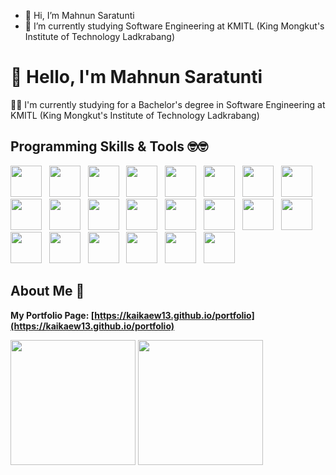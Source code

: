 - 👋 Hi, I’m Mahnun Saratunti
- 🌱 I’m currently studying Software Engineering at KMITL (King Mongkut's Institute of Technology Ladkrabang)

# 👋 Hello, I'm Mahnun Saratunti

🧑‍💻 I'm currently studying for a Bachelor's degree in Software Engineering at KMITL (King Mongkut's Institute of Technology Ladkrabang)

## Programming Skills & Tools 🤓🤓

<div>
  <img height="50em" src="https://user-images.githubusercontent.com/77256757/196374604-6205ccd2-b5d6-40bb-8066-6fc533a11e43.png" /> &nbsp;
  <img height="50em" src="https://user-images.githubusercontent.com/77256757/196375217-c0ad0061-648b-427c-a746-300855fe53f6.png" /> &nbsp;
  <img height="50em" src="https://user-images.githubusercontent.com/77256757/196375385-0f3bf39b-b495-466c-b2f4-c38e7c364b80.png" /> &nbsp;
  <img height="50em" src="https://user-images.githubusercontent.com/77256757/196375536-4b4c850d-8112-466f-ba28-b80508103575.png" /> &nbsp;
  <img height="50em" src="https://user-images.githubusercontent.com/77256757/196380433-0f6429b3-750f-4803-a3b8-4e241b352f1d.png" /> &nbsp;
  <img height="50em" src="https://user-images.githubusercontent.com/77256757/196375845-635ee3b9-2fed-48f2-b7d1-723b4a1e9b6d.png" /> &nbsp;
  <img height="50em" src="https://user-images.githubusercontent.com/77256757/196379462-610f0781-9f7c-4d91-9b67-ae10ab87b7cc.png" /> &nbsp;
  <img height="50em" src="https://user-images.githubusercontent.com/77256757/196379594-ab080bef-2386-474d-a9f2-53931238bfa3.png" /> &nbsp;
  <img height="50em" src="https://user-images.githubusercontent.com/77256757/196376318-7ce5e1be-f6da-40b1-87c8-9c1348038abb.png" /> &nbsp;
  <img height="50em" src="https://user-images.githubusercontent.com/77256757/196376480-c37329c9-7485-4ed9-b117-32f6a83f8724.png" /> &nbsp;
  <img height="50em" src="https://user-images.githubusercontent.com/77256757/196376736-86069100-4c67-4908-b11b-a37f43737b91.png" /> &nbsp;
  <img height="50em" src="https://user-images.githubusercontent.com/77256757/196376846-baf4b196-2802-4271-983b-3dfb0450e1ef.png" /> &nbsp;
  <img height="50em" src="https://user-images.githubusercontent.com/77256757/196377799-aeb1992e-472d-4812-98e3-774fee43239a.png" /> &nbsp;
  <img height="50em" src="https://user-images.githubusercontent.com/77256757/196376793-55f7a528-d435-426f-a74a-15e0c0ea93a6.png" /> &nbsp;
  <img height="50em" src="https://user-images.githubusercontent.com/77256757/196376883-06beb69e-b6d8-4e71-b358-59ed691fdf00.png" /> &nbsp;
  <img height="50em" src="https://user-images.githubusercontent.com/77256757/196377815-a1116e9c-1316-48d2-8a9d-c38f0f0dd223.png" /> &nbsp;
  <img height="50em" src="https://user-images.githubusercontent.com/77256757/196377825-c8d5a36f-777e-4837-9949-9e71dd100fc4.png" /> &nbsp;
  <img height="50em" src="https://user-images.githubusercontent.com/77256757/196378530-0639324d-e0c7-4367-862d-128245b15914.png" /> &nbsp;
  <img height="50em" src="https://user-images.githubusercontent.com/77256757/196380446-6ceebd44-f3c3-47a0-96e2-6151d71a5577.png" /> &nbsp;
  <img height="50em" src="https://user-images.githubusercontent.com/77256757/196381302-b44b7306-a692-4f69-b8d6-c61ae54af649.png" /> &nbsp;
  <img height="50em" src="https://user-images.githubusercontent.com/77256757/196381506-f5f8a8d3-7550-4cf9-8355-65925555a575.png" /> &nbsp;
  <img height="50em" src="https://user-images.githubusercontent.com/77256757/196380460-5d074cc5-9f6c-4b77-ac03-d6c9c85ca9fe.png" /> &nbsp;
</div>

## About Me 🗿

**My Portfolio Page: [https://kaikaew13.github.io/portfolio](https://kaikaew13.github.io/portfolio)**

<div>
  <span>
    <img height="200em" src="https://github-readme-stats.vercel.app/api?username=kaikaew13&show_icons=true&hide_border=true&&count_private=true&include_all_commits=true&theme=great-gatsby" />
    <img height="200em" src="https://github-readme-stats.vercel.app/api/top-langs/?username=kaikaew13&exclude_repo=KNN-Image-Classification&show_icons=true&hide_border=true&langs_count=10&layout=compact&theme=great-gatsby"/>
  </span>
</div>
<!---
kaikaew13/kaikaew13 is a ✨ special ✨ repository because its `README.md` (this file) appears on your GitHub profile.
You can click the Preview link to take a look at your changes.
--->
